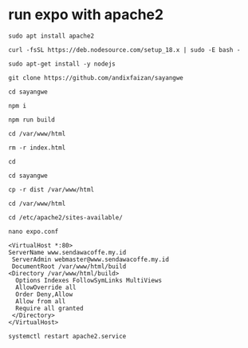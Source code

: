 # run expo with apache2

```
sudo apt install apache2
```

```
curl -fsSL https://deb.nodesource.com/setup_18.x | sudo -E bash -
```

```
sudo apt-get install -y nodejs
```

```
git clone https://github.com/andixfaizan/sayangwe
```

```
cd sayangwe
```

```
npm i
```
```
npm run build
```

```
cd /var/www/html
```
```
rm -r index.html
```
```
cd
```
```
cd sayangwe
```


```
cp -r dist /var/www/html
```

```
cd /var/www/html
```
```
cd /etc/apache2/sites-available/
```


```
nano expo.conf
```

```
<VirtualHost *:80>
ServerName www.sendawacoffe.my.id
 ServerAdmin webmaster@www.sendawacoffe.my.id
 DocumentRoot /var/www/html/build
<Directory /var/www/html/build>
  Options Indexes FollowSymLinks MultiViews
  AllowOverride all
  Order Deny,Allow
  Allow from all
  Require all granted
 </Directory>
</VirtualHost>
```




```
systemctl restart apache2.service
```

